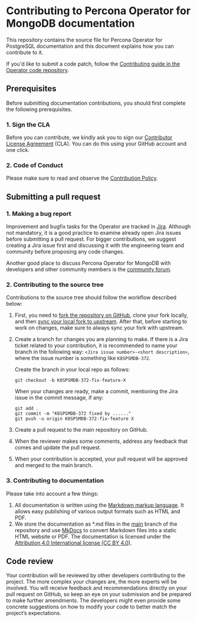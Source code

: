 # Contributing to Percona Operator for MongoDB documentation

This repository contains the source file for Percona Operator for PostgreSQL documentation and this document explains how you can contribute to it.

If you'd like to submit a code patch, follow the [Contributing guide in the Operator code repository](https://github.com/percona/percona-server-mongodb-operator/blob/main/CONTRIBUTING.md).

## Prerequisites

Before submitting documentation contributions, you should first complete the following prerequisites.

### 1. Sign the CLA

Before you can contribute, we kindly ask you to sign our [Contributor License Agreement](https://cla-assistant.percona.com/percona/percona-server-mongodb-operator) (CLA). You can do this using your GitHub account and one click.

### 2. Code of Conduct

Please make sure to read and observe the [Contribution Policy](code-of-conduct.md).

## Submitting a pull request

### 1. Making a bug report

Improvement and bugfix tasks for the Operator are tracked in [Jira](https://Jira.percona.com/projects/K8SPSMDB/issues). Although not mandatory, it is a good practice to examine already open Jira issues before submitting a pull request. For bigger contributions, we suggest creating a Jira issue first and discussing it with the engineering team and community before proposing any code changes.

Another good place to discuss Percona Operator for MongoDB with developers and other community members is the [community forum](https://forums.percona.com/categories/kubernetes-operator-percona-server-mongodb).

### 2. Contributing to the source tree

Contributions to the source tree should follow the workflow described below:

1. First, you need to [fork the repository on GitHub](https://docs.github.com/en/github/collaborating-with-issues-and-pull-requests/syncing-a-fork), clone your fork locally, and then [sync your local fork to upstream](https://docs.github.com/en/github/collaborating-with-issues-and-pull-requests/syncing-a-fork). After that, before starting to work on changes, make sure to always sync your fork with upstream. 
2. Create a branch for changes you are planning to make. If there is a Jira ticket related to your contribution, it is recommended to name your branch in the following way: `<Jira issue number>-<short description>`, where the issue number is something like `K8SPSMDB-372`.

   Create the branch in your local repo as follows:

   ```
   git checkout -b K8SPSMDB-372-fix-feature-X
   ```

   When your changes are ready, make a commit, mentioning the Jira issue in the commit message, if any:

   ```
   git add .
   git commit -m "K8SPSMDB-372 fixed by ......"
   git push -u origin K8SPSMDB-372-fix-feature X
   ```

3. Create a pull request to the main repository on GitHub.
4. When the reviewer makes some comments, address any feedback that comes and update the pull request.
5. When your contribution is accepted, your pull request will be approved and merged to the main branch.

### 3. Contributing to documentation

Please take into account a few things:

1. All documentation is written using the [Markdown markup language](https://en.wikipedia.org/wiki/Markdown). It allows easy publishing of various output formats such as HTML and PDF.
2. We store the documentation as *.md files in the [main](https://github.com/percona/k8spg-docs/tree/main) branch of the repository and use [MkDocs](https://www.mkdocs.org/) to convert Markdown files into a static HTML website or PDF. The documentation is licensed under the [Attribution 4.0 International license (CC BY 4.0)](https://creativecommons.org/licenses/by/4.0/).

## Code review

Your contribution will be reviewed by other developers contributing to the project. The more complex your changes are, the more experts will be involved. You will receive feedback and recommendations directly on your pull request on GitHub, so keep an eye on your submission and be prepared to make further amendments. The developers might even provide some concrete suggestions on how to modify your code to better match the project’s expectations.
